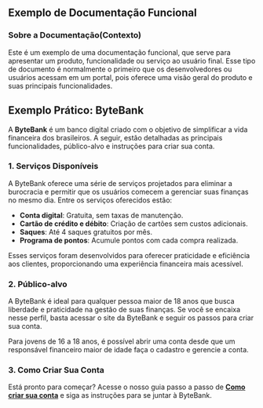 ## Exemplo de Documentação Funcional

### Sobre a Documentação(Contexto)
Este é um exemplo de uma documentação funcional, que serve para apresentar um produto, funcionalidade ou serviço ao usuário final. Esse tipo de documento é normalmente o primeiro que os desenvolvedores ou usuários acessam em um portal, pois oferece uma visão geral do produto e suas principais funcionalidades.

## Exemplo Prático: ByteBank

A **ByteBank** é um banco digital criado com o objetivo de simplificar a vida financeira dos brasileiros. A seguir, estão detalhadas as principais funcionalidades, público-alvo e instruções para criar sua conta.

### 1. Serviços Disponíveis

A ByteBank oferece uma série de serviços projetados para eliminar a burocracia e permitir que os usuários comecem a gerenciar suas finanças no mesmo dia. Entre os serviços oferecidos estão:

- **Conta digital**: Gratuita, sem taxas de manutenção.
- **Cartão de crédito e débito**: Criação de cartões sem custos adicionais.
- **Saques**: Até 4 saques gratuitos por mês.
- **Programa de pontos**: Acumule pontos com cada compra realizada.

Esses serviços foram desenvolvidos para oferecer praticidade e eficiência aos clientes, proporcionando uma experiência financeira mais acessível.

### 2. Público-alvo

A ByteBank é ideal para qualquer pessoa maior de 18 anos que busca liberdade e praticidade na gestão de suas finanças. Se você se encaixa nesse perfil, basta acessar o site da ByteBank e seguir os passos para criar sua conta.

Para jovens de 16 a 18 anos, é possível abrir uma conta desde que um responsável financeiro maior de idade faça o cadastro e gerencie a conta.

### 3. Como Criar Sua Conta

Está pronto para começar? Acesse o nosso guia passo a passo de [**Como criar sua conta**](URL) e siga as instruções para se juntar à ByteBank.
